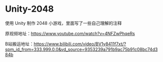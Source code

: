 # Unity-2048
使用 Unity 制作 2048 小游戏，里面写了一些自己理解的注释

原视频地址：https://www.youtube.com/watch?v=4NFZwPhqeRs  

B站搬运地址：https://www.bilibili.com/video/BV1y8411f7xt/?spm_id_from=333.999.0.0&vd_source=9353239a791b9ac75b91c08bc74d384b
